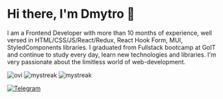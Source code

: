 # Hi there, I'm Dmytro 👋
I am a Frontend Developer with more than 10 months of experience, well versed in HTML/CSS/JS/React/Redux, React Hook Form, MUI, StyledComponents libraries. I graduated from Fullstack bootcamp at GoIT and continue to study every day, learn new technologies and libraries. I'm very passionate about the limitless world of web-development.

<img src="https://github-readme-stats.vercel.app/api/top-langs?username=dmytro-prontenko&show_icons=true&locale=en&layout=compact&theme=chartreuse-dark" alt="ovi" /> 
<img src="https://github-readme-streak-stats.herokuapp.com/?user=dmytro-prontenko&theme=tokyonight" alt="mystreak"/>
<img src="https://www.codewars.com/users/dmytro-prontenko/badges/small" alt="mystreak"/>


[![Telegram](https://img.shields.io/badge/Telegram-2CA5E0?style=for-the-badge&logo=telegram&logoColor=white)](t.me/Proniman)
